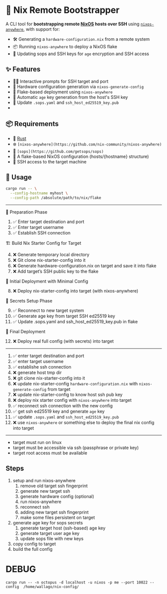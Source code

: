 # 🚀 Nix Remote Bootstrapper

A CLI tool for **bootstrapping remote [NixOS](https://nixos.org/) hosts over SSH** using [`nixos-anywhere`](https://github.com/nix-community/nixos-anywhere), with support for:

- 🛠️ Generating a `hardware-configuration.nix` from a remote system
- 📦 Running `nixos-anywhere` to deploy a NixOS flake
- 🔑 Updating sops and SSH keys for `age` encryption and SSH access

## ✨ Features

- 🧑‍💻 Interactive prompts for SSH target and port
- 🧬 Hardware configuration generation via `nixos-generate-config`
- 📡 Flake-based deployment using `nixos-anywhere`
- 🔐 Automatic `age` key generation from the host's SSH key
- 📝 Update `.sops.yaml` and `ssh_host_ed25519_key.pub`
-

## 📦 Requirements

- 🦀 [Rust](https://www.rust-lang.org/tools/install)
- ❄️ `[nixos-anywhere](https://github.com/nix-community/nixos-anywhere)`
- 🔐 `[sops](https://github.com/getsops/sops)`
- 🧬 A flake-based NixOS configuration (hosts/{hostname} structure)
- 🔑 SSH access to the target machine

## 🚀 Usage

```bash
cargo run -- \
  --config-hostname myhost \
  --config-path /absolute/path/to/nix/flake
```

---

🧱 Preparation Phase

1. ✅ Enter target destination and port
2. ✅ Enter target username
3. ✅ Establish SSH connection

🏗️ Build Nix Starter Config for Target

4. ❌ Generate temporary local directory
5. ❌ Git clone nix-starter-config into it
6. ❌ Generate hardware-configuration.nix on target and save it into flake
7. ❌ Add target’s SSH public key to the flake

🚀 Initial Deployment with Minimal Config

8. ❌ Deploy nix-starter-config into target (with nixos-anywhere)

🔐 Secrets Setup Phase

9. ✅ Reconnect to new target system
10. ✅ Generate age key from target SSH ed25519 key
11. ✅ Update .sops.yaml and ssh_host_ed25519_key.pub in flake

🧩 Final Deployment

12. ❌ Deploy real full config (with secrets) into target

---

1. ✅ enter target destination and port
2. ✅ enter target username
3. ✅ establishe ssh connection
4. ❌ generate host tmp dir
5. ❌ git clone nix-starter-config into it
6. ❌ update nix-starter-config `hardware-configuration.nix` with `nixos-generate-config` from target
7. ❌ update nix-starter-config to know host ssh pub key
8. ❌ deploy nix starter config with `nixos-anywhere` into target
9. ✅ reconnect ssh connection with the new config
10. ✅ get ssh ed25519 key and generate `age` key
11. ✅ update `.sops.yaml` and `ssh_host_ed25519_key.pub`
12. ❌ use `nixos-anywhere` or something else to deploy the final nix config into target

---

- target must run on linux
- target must be accessible via ssh (passphrase or private key)
- target root access must be available

## Steps

1. setup and run nixos-anywhere
   1. remove old target ssh fingerprint
   2. generate new target ssh
   3. generate hardware config (optional)
   4. run nixos-anywhere
   5. reconnect ssh
   6. adding new target ssh fingerprint
   7. make some files persistent on target
2. generate age key for sops secrets
   1. generate target host (ssh-based) age key
   2. generate target user age key
   3. update sops file with new keys
3. copy config to target
4. build the full config

# DEBUG

`cargo run -- -n octopus -d localhost -u nixos -p me --port 10022 --config  /home/wallago/nix-config/`

